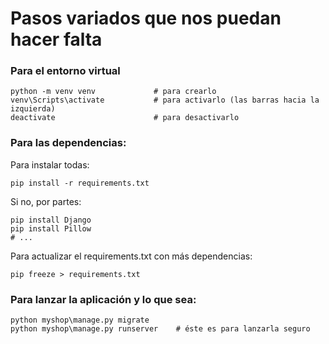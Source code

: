 # Pasos variados que nos puedan hacer falta

### Para el entorno virtual
```
python -m venv venv             # para crearlo
venv\Scripts\activate           # para activarlo (las barras hacia la izquierda)
deactivate                      # para desactivarlo
```

### Para las dependencias:
Para instalar todas:
```
pip install -r requirements.txt
```

Si no, por partes:
```
pip install Django
pip install Pillow
# ...
```

Para actualizar el requirements.txt con más dependencias:
```
pip freeze > requirements.txt
```

### Para lanzar la aplicación y lo que sea:
```
python myshop\manage.py migrate
python myshop\manage.py runserver    # éste es para lanzarla seguro
```
